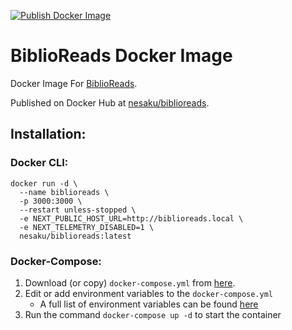 [![Publish Docker Image](https://github.com/nesaku/BiblioReads-Docker/actions/workflows/docker-publish.yml/badge.svg)](https://github.com/nesaku/BiblioReads-Docker/actions/workflows/docker-publish.yml)

# BiblioReads Docker Image

Docker Image For [BiblioReads](https://github.com/nesaku/BiblioReads).

Published on Docker Hub at [nesaku/biblioreads](https://hub.docker.com/r/nesaku/biblioreads).

## Installation:

### Docker CLI:

```
docker run -d \
  --name biblioreads \
  -p 3000:3000 \
  --restart unless-stopped \
  -e NEXT_PUBLIC_HOST_URL=http://biblioreads.local \
  -e NEXT_TELEMETRY_DISABLED=1 \
  nesaku/biblioreads:latest
```

### Docker-Compose:

1. Download (or copy) `docker-compose.yml` from [here](https://github.com/nesaku/BiblioReads-Docker/blob/main/docker-compose.yml).
2. Edit or add environment variables to the `docker-compose.yml`
   - A full list of environment variables can be found [here](https://github.com/nesaku/BiblioReads/blob/main/.env.local.example)
3. Run the command `docker-compose up -d` to start the container
